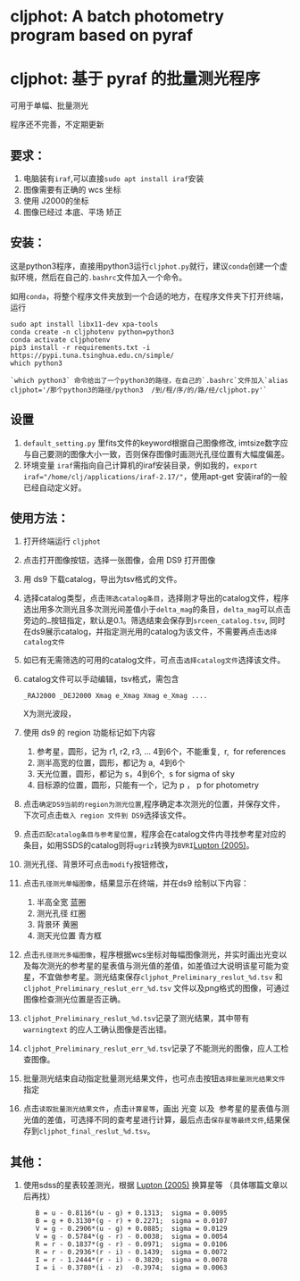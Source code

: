 # cljphot: A batch photometry program based on pyraf
# cljphot: 基于 pyraf 的批量测光程序

可用于单幅、批量测光

程序还不完善，不定期更新

## 要求：

1.  电脑装有`iraf`,可以直接`sudo apt install iraf`安装  
2.  图像需要有正确的 wcs 坐标  
3.  使用 J2000的坐标  
4.  图像已经过 本底、平场 矫正  

## 安装：

这是python3程序，直接用python3运行`cljphot.py`就行，建议`conda`创建一个虚拟环境，然后在自己的`.bashrc`文件加入一个命令。

如用`conda`，将整个程序文件夹放到一个合适的地方，在程序文件夹下打开终端，运行  
```
sudo apt install libx11-dev xpa-tools  
conda create -n cljphotenv python=python3  
conda activate cljphotenv  
pip3 install -r requirements.txt -i https://pypi.tuna.tsinghua.edu.cn/simple/  
which python3  
```
    `which python3` 命令给出了一个python3的路径，在自己的`.bashrc`文件加入`alias cljphot='/那个python3的路径/python3  /到/程/序/的/路/经/cljphot.py'`

## 设置

1.  `default_setting.py` 里fits文件的keyword根据自己图像修改, imtsize数字应与自己要测的图像大小一致，否则保存图像时画测光孔径位置有大幅度偏差。
2.  环境变量 `iraf`需指向自己计算机的iraf安装目录，例如我的，`export iraf="/home/clj/applications/iraf-2.17/"`，使用apt-get 安装iraf的一般已经自动定义好。


## 使用方法：

1.  打开终端运行 `cljphot`

2.  点击打开图像按钮，选择一张图像，会用 DS9 打开图像

3.  用 ds9 下载catalog，导出为tsv格式的文件。

4.  选择catalog类型，点击`筛选catalog条目`，选择刚才导出的catalog文件，程序选出用多次测光且多次测光间差值小于`delta_mag`的条目，`delta_mag`可以点击旁边的`…`按钮指定，默认是0.1。筛选结束会保存到`srceen_catalog.tsv`, 同时在ds9展示catalog，并指定测光用的catalog为该文件，不需要再点击`选择catalog文件`

5.  如已有无需筛选的可用的catalog文件，可点击`选择catalog文件`选择该文件。

6.  catalog文件可以手动编辑，tsv格式，需包含

        _RAJ2000 _DEJ2000 Xmag e_Xmag Xmag e_Xmag ....

    X为测光波段，

7.  使用 ds9 的 region 功能标记如下内容

    1.  参考星，圆形，记为 r1, r2, r3, … 4到6个，不能重复,  r,  for references
    2.  测半高宽的位置，圆形，都记为 a,  4到6个
    3.  天光位置，圆形，都记为 s，4到6个,  s for sigma of sky
    4.  目标源的位置，圆形，只能有一个，记为 p ， p for photometry

8.  点击`确定DS9当前的region为测光位置`,程序确定本次测光的位置，并保存文件，下次可点击`载入 region 文件到 DS9`选择该文件。

9.  点击`匹配catalog条目与参考星位置`，程序会在catalog文件内寻找参考星对应的条目，如用SSDS的catalog则将`ugriz`转换为`BVRI`[Lupton (2005)](https://classic.sdss.org/dr7/algorithms/sdssUBVRITransform.php#Rodgers2005)。

10. 测光孔径、背景环可点击`modify`按钮修改，

11. 点击`孔径测光单幅图像`，结果显示在终端，并在ds9 绘制以下内容：

    1.  半高全宽 蓝圈
    2.  测光孔径 红圈
    3.  背景环 黄圈
    4.  测天光位置 青方框

12. 点击`孔径测光多幅图像`，程序根据wcs坐标对每幅图像测光，并实时画出光变以及每次测光的参考星的星表值与测光值的差值，如差值过大说明该星可能为变星，不宜做参考星。测光结束保存`cljphot_Preliminary_reslut_%d.tsv` 和 `cljphot_Preliminary_reslut_err_%d.tsv` 文件以及png格式的图像，可通过图像检查测光位置是否正确。

13. `cljphot_Preliminary_reslut_%d.tsv`记录了测光结果，其中带有`warningtext` 的应人工确认图像是否出错。

14. `cljphot_Preliminary_reslut_err_%d.tsv`记录了不能测光的图像，应人工检查图像。

15. 批量测光结束自动指定批量测光结果文件，也可点击按钮`选择批量测光结果文件`指定

16. 点击`读取批量测光结果文件`，点击`计算星等`，画出 光变 以及  参考星的星表值与测光值的差值，可选择不同的查考星进行计算，最后点击`保存星等最终文件`,结果保存到`cljphot_final_reslut_%d.tsv`。

## 其他：

1.  使用sdss的星表较差测光，根据 [Lupton (2005)](https://classic.sdss.org/dr7/algorithms/sdssUBVRITransform.php#Rodgers2005) 换算星等 （具体哪篇文章以后再找）

           B = u - 0.8116*(u - g) + 0.1313;  sigma = 0.0095
           B = g + 0.3130*(g - r) + 0.2271;  sigma = 0.0107
           V = g - 0.2906*(u - g) + 0.0885;  sigma = 0.0129
           V = g - 0.5784*(g - r) - 0.0038;  sigma = 0.0054
           R = r - 0.1837*(g - r) - 0.0971;  sigma = 0.0106
           R = r - 0.2936*(r - i) - 0.1439;  sigma = 0.0072
           I = r - 1.2444*(r - i) - 0.3820;  sigma = 0.0078
           I = i - 0.3780*(i - z)  -0.3974;  sigma = 0.0063

